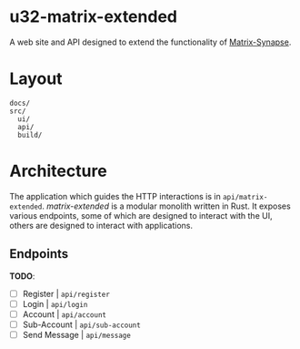 # u32-matrix-extended

A web site and API designed to extend the functionality of [Matrix-Synapse](matrix.org).

# Layout

```
docs/
src/
  ui/ 
  api/
  build/
```

# Architecture

The application which guides the HTTP interactions is in `api/matrix-extended`.
*matrix-extended* is a modular monolith written in Rust.
It exposes various endpoints, some of which are designed to interact with the UI, others are designed to interact with applications.

## Endpoints

**TODO**:
 - [ ] Register | `api/register`
 - [ ] Login | `api/login`
 - [ ] Account | `api/account`
 - [ ] Sub-Account | `api/sub-account`
 - [ ] Send Message | `api/message`
